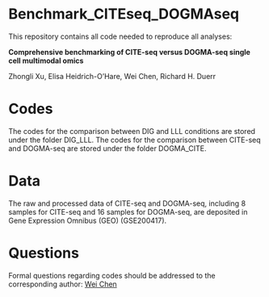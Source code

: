 # Benchmark_CITEseq_DOGMAseq

This repository contains all code needed to reproduce all analyses:

**Comprehensive benchmarking of CITE-seq versus DOGMA-seq single cell multimodal omics**

Zhongli Xu, Elisa Heidrich-O’Hare, Wei Chen, Richard H. Duerr

# Codes

The codes for the comparison between DIG and LLL conditions are stored under the folder DIG_LLL. The codes for the comparison between CITE-seq and DOGMA-seq are stored under the folder DOGMA_CITE.

# Data

The raw and processed data of CITE-seq and DOGMA-seq, including 8 samples for CITE-seq and 16 samples for DOGMA-seq, are deposited in Gene Expression Omnibus (GEO) (GSE200417).

# Questions

Formal questions regarding codes should be addressed to the corresponding author: [Wei Chen](wec47@pitt.edu)
